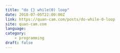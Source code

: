 ```yaml
---
title: "do {} while(0) loop"
date: 2018-07-05T22:00:00Z
link: https://quan-cam.com/posts/do-while-0-loop
site: quan-cam.com
language: 
category:
	- programming
draft: false
---
```

